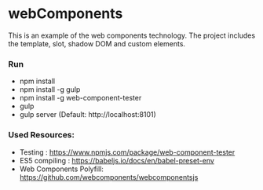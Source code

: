 # webComponents

This is an example of the web components technology. The project includes the template, slot, shadow DOM and custom elements.

### Run
- npm install
- npm install -g gulp
- npm install -g web-component-tester
- gulp
- gulp server (Default: http://localhost:8101)


### Used Resources:
- Testing : https://www.npmjs.com/package/web-component-tester
- ES5 compiling : https://babeljs.io/docs/en/babel-preset-env
- Web Components Polyfill: https://github.com/webcomponents/webcomponentsjs
